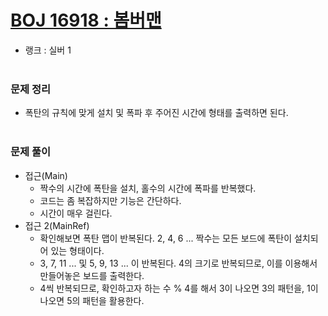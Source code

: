 # [BOJ 16918 : 봄버맨](https://www.acmicpc.net/problem/16918)
- 랭크 : 실버 1
  <br><br>
  
### 문제 정리
- 폭탄의 규칙에 맞게 설치 및 폭파 후 주어진 시간에 형태를 출력하면 된다.
<br><br>

### 문제 풀이
- 접근(Main) 
   - 짝수의 시간에 폭탄을 설치, 홀수의 시간에 폭파를 반복했다.
   - 코드는 좀 복잡하지만 기능은 간단하다.
   - 시간이 매우 걸린다.
- 접근 2(MainRef)
   - 확인해보면 폭탄 맵이 반복된다. 2, 4, 6 ... 짝수는 모든 보드에 폭탄이 설치되어 있는 형태이다.
   - 3, 7, 11 ... 및 5, 9, 13 ... 이 반복된다. 4의 크기로 반복되므로, 이를 이용해서 만들어놓은 보드를 출력한다.
   - 4씩 반복되므로, 확인하고자 하는 수 % 4를 해서 3이 나오면 3의 패턴을, 1이 나오면 5의 패턴을 활용한다.  

  
    
    


    
    


